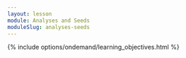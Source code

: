 ```yaml
---
layout: lesson
module: Analyses and Seeds
moduleSlug: analyses-seeds
---
```

{% include options/ondemand/learning_objectives.html %}
